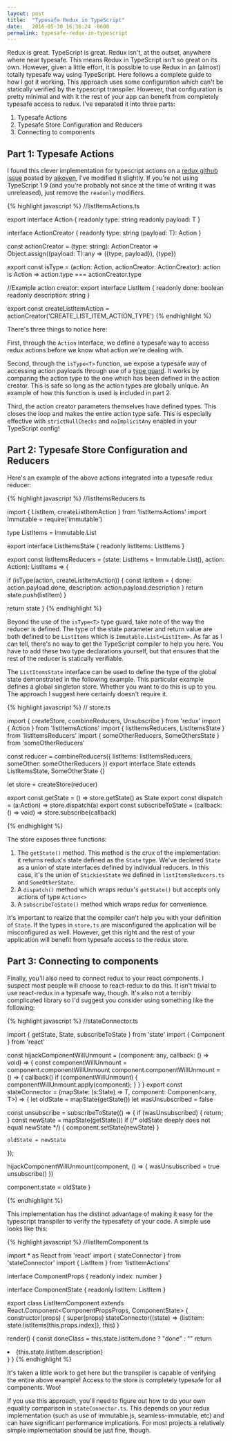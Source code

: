 ```yaml
---
layout: post
title:  "Typesafe Redux in TypeScript"
date:   2016-05-30 16:36:24 -0600
permalink: typesafe-redux-in-typescript
---
```


Redux is great. TypeScript is great. Redux isn't, at the outset, anywhere where near typesafe. This means Redux in TypeScript isn't so great on its own. However, given a little effort, it is possible to use Redux in an (almost) totally typesafe way using TypeScript. Here follows a complete guide to how I got it working. This approach uses some configuration which can't be statically verified by the typescript transpiler. However, that configuration is pretty minimal and with it the rest of your app can benefit from completely typesafe access to redux. I've separated it into three parts:

1. Typesafe Actions
2. Typesafe Store Configuration and Reducers
3. Connecting to components

## Part 1: Typesafe Actions

I found this clever implementation for typescript actions on a [redux github issue](https://github.com/reactjs/redux/issues/992) posted by [aikoven](https://github.com/aikoven), I've modified it slightly. If you're not using TypeScript 1.9 (and you're probably not since at the time of writing it was unreleased), just remove the `readonly` modifiers.

{% highlight javascript %}
//listItemsActions.ts

export interface Action<T> {
  readonly type: string
  readonly payload: T
}

interface ActionCreator<T> {
  readonly type: string
  (payload: T): Action<T>
}

const actionCreator = <T>(type: string): ActionCreator<T> =>
  Object.assign((payload: T):any => ({type, payload}), {type})

export const isType = <T>(action: Action<any>, actionCreator: ActionCreator<T>):
  action is Action<T> => action.type === actionCreator.type


//Example action creator:
export interface ListItem {
  readonly done: boolean
  readonly description: string
}

export const createListItemAction =
  actionCreator<ListItem>('CREATE_LIST_ITEM_ACTION_TYPE')
{% endhighlight %}

There's three things to notice here:

First, through the `Action` interface, we define a typesafe way to access redux actions before we know what action we're dealing with. 

Second, through the `isType<T>` function, we expose a typesafe way of accessing action payloads through use of a [type guard](https://github.com/Microsoft/TypeScript/wiki/What's-new-in-TypeScript#user-defined-type-guard-functions). It works by comparing the action type to the one which has been defined in the action creator. This is safe so long as the action types are globally unique. An example of how this function is used is included in part 2.

Third, the action creator parameters themselves have defined types. This closes the loop and makes the entire action type safe. This is especially effective with `strictNullChecks` and `noImplicitAny` enabled in your TypeScript config!   


## Part 2: Typesafe Store Configuration and Reducers

Here's an example of the above actions integrated into a typesafe redux reducer:

{% highlight javascript %}
//listItemsReducers.ts

import { ListItem, createListItemAction } from 'listItemsActions'
import Immutable = require('immutable')

type ListItems = Immutable.List<ListItem>

export interface ListItemsState {
  readonly listItems: ListItems 
}

export const listItemsReducers = (state: ListItems = Immutable.List<ListItem>(),
  action: Action<any>): ListItems => {
  
  if (isType(action, createListItemAction)) {
    const listItem = {
      done: action.payload.done,
      description: action.payload.description
    }
    return state.push(listItem)
  }
  
  return state
}
{% endhighlight %}

Beyond the use of the `isType<T>` type guard, take note of the way the reducer is defined. The type of the state parameter and return value are both defined to be `ListItems` which is `Immutable.List<ListItem>`. As far as I can tell, there's no way to get the TypeScript compiler to help you here. You have to add these two type declarations yourself, but that ensures that the rest of the reducer is statically verifiable.

The `ListItemsState` interface can be used to define the type of the global state demonstrated in the following example. This particular example defines a global singleton store. Whether you want to do this is up to you. The approach I suggest here certainly doesn't require it.
  
{% highlight javascript %}
// store.ts

import { createStore, combineReducers, Unsubscribe } from 'redux'
import { Action } from 'listItemsActions'
import { listItemsReducers, ListItemsState } from 'listItemsReducers'
import { someOtherReducers, SomeOthersState } from 'someOtherReducers'

const reducer = combineReducers({
  listItems: listItemsReducers,
  someOther: someOtherReducers
})
export interface State extends ListItemsState, SomeOtherState {}

let store = createStore(reducer)

export const getState = () => store.getState() as State
export const dispatch = (a:Action<any>) => store.dispatch(a)
export const subscribeToState = (callback: () => void) => store.subscribe(callback)

{% endhighlight %}

The store exposes three functions:

1. The `getState()` method. This method is the crux of the implementation: it returns redux's state defined as the `State` type. We've declared `State` as a union of state interfaces defined by individual reducers. In this case, it's the union of `StickiesState` we defined in `listItemsReducers.ts` and `SomeOtherState`.
2. A `dispatch()` method which wraps redux's `getState()` but accepts only actions of type `Action<>`
3. A `subscribeToState()` method which wraps redux for convenience.

It's important to realize that the compiler can't help you with your definition of `State`. If the types in `store.ts` are misconfigured the application will be misconfigured as well. However, get this right and the rest of your application will benefit from typesafe access to the redux store.

## Part 3: Connecting to components 

Finally, you'll also need to connect redux to your react components. I suspect most people will choose to react-redux to do this. It isn't trivial to use react-redux in a typesafe way, though. It's also not a terribly complicated library so I'd suggest you consider using something like the following:

{% highlight javascript %}
//stateConnector.ts

import { getState, State, subscribeToState } from 'state'
import { Component } from 'react'

const hijackComponentWillUnmount = (component: any, callback: () => void) => {
  const componentWillUnmount = component.componentWillUnmount
  component.componentWillUnmount = () => {
    callback()
    if (componentWillUnmount) {
      componentWillUnmount.apply(component);
    }
  }
}
export const stateConnector = <T>(mapState: (s:State) => T, component: Component<any, T>) => {
  let oldState = mapState(getState())
  let wasUnsubscribed = false
  
  const unsubscribe = subscribeToState(() => {
    if (wasUnsubscribed) {
      return;
    }
    const newState = mapState(getState())
    if (/* oldState deeply does not equal newState */) {
      component.setState(newState)
    }

    oldState = newState
  });
  
  hijackComponentWillUnmount(component, () => {
    wasUnsubscribed = true
    unsubscribe()
  }) 
  
  component.state = oldState
}

{% endhighlight %}

This implementation has the distinct advantage of making it easy for the typescript transpiler to verify the typesafety of your code. A simple use looks like this:

{% highlight javascript %}
//listItemComponent.ts

import * as React from 'react'
import { stateConnector } from 'stateConnector'
import { ListItem } from 'listItemActions'

interface ComponentProps {
  readonly index: number
}

interface ComponentState {
  readonly listItem: ListItem
}

export class ListItemComponent extends React.Component<ComponentPropsProps, ComponentState> {
  constructor(props) {
    super(props)
    stateConnector((state) => {listItem: state.listItems[this.props.index]}, this)
  }
  
  render() {
    const doneClass = this.state.listItem.done ? "done" : "" 
    return <li class={doneClass}>{this.state.listItem.description}</li>
  }
}
{% endhighlight %}

It's taken a little work to get here but the transpiler is capable of verifying the entire above example! Access to the store is completely typesafe for all components. Woo!

If you use this approach, you'll need to figure out how to do your own equality comparison in `stateConnector.ts`. This depends on your redux implementation (such as use of immutable.js, seamless-immutable, etc) and can have significant performance implications. For most projects a relatively simple implementation should be just fine, though.